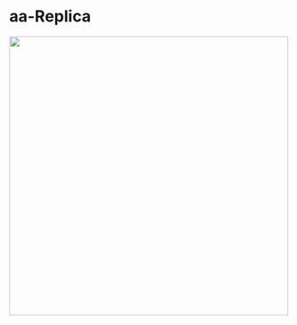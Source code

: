 # aa-Replica

<img src="https://raw.githubusercontent.com/orxanigidov/aa-Replica/master/screenrecording/Screen%20Recording.gif" height="500">
